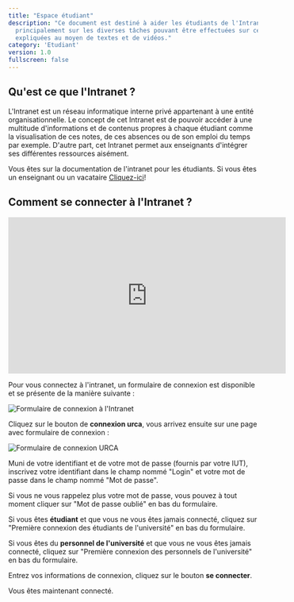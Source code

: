 ```yaml
---
title: "Espace étudiant"
description: "Ce document est destiné à aider les étudiants de l'Intranet. Il se concentre
  principalement sur les diverses tâches pouvant être effectuées sur ce site
  expliquées au moyen de textes et de vidéos."
category: 'Etudiant'
version: 1.0
fullscreen: false
---
```


## Qu'est ce que l'Intranet ?

L'Intranet est un réseau informatique interne privé appartenant à une entité organisationnelle. Le concept de cet Intranet est de pouvoir accéder à une multitude d'informations et de contenus propres à chaque étudiant comme la visualisation de ces notes, de ces absences ou de son emploi du temps par exemple. D'autre part, cet Intranet permet aux enseignants d'intégrer ses différentes ressources aisément.

<alert>

Vous êtes sur la documentation de l'intranet pour les étudiants. Si vous êtes un enseignant ou un vacataire [Cliquez-ici](/02-permanent/01-personnel.md)!

</alert>

## Comment se connecter à l'Intranet ?

<iframe width="560" height="315" src="https://www.youtube.com/embed/9S0GJb0Z2zs" title="YouTube video player" frameborder="0" allow="accelerometer; autoplay; clipboard-write; encrypted-media; gyroscope; picture-in-picture" allowfullscreen></iframe>

Pour vous connectez à l'intranet, un formulaire de connexion est disponible et se présente de la manière suivante :

![Formulaire de connexion à l'Intranet](/images/connexion/connexion1.png)

Cliquez sur le bouton de **connexion urca**, vous arrivez ensuite sur une page avec formulaire de connexion :

![Formulaire de connexion URCA](/images/connexion/connexion2.png)

Muni de votre identifiant et de votre mot de passe \(fournis par votre IUT\), inscrivez votre identifiant dans le champ
nommé "Login" et votre mot de passe dans le champ nommé "Mot de passe".

<alert type="info">

Si vous ne vous rappelez plus votre mot de passe, vous pouvez à tout moment cliquer sur "Mot de passe oublié" en bas du formulaire.

</alert>

<alert type="info">

Si vous êtes **étudiant** et que vous ne vous êtes jamais connecté, cliquez sur "Première connexion des étudiants de l'université" en bas du formulaire.

</alert>

<alert type="info">

Si vous êtes du **personnel de l'université** et que vous ne vous êtes jamais connecté, cliquez sur "Première connexion des personnels de l'université" en bas du formulaire.

</alert>

Entrez vos informations de connexion, cliquez sur le bouton **se connecter**.

<alert type="success">

Vous êtes maintenant connecté.

</alert>

